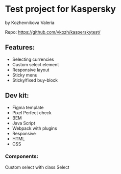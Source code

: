 # Test project for Kaspersky
by Kozhevnikova Valeria

Repo: https://github.com/vkozh/kasperskytest/
## Features:
- Selecting currencies
- Custom select element
- Responsive layout
- Sticky menu
- Sticky/fixed buy-block

## Dev kit:
- Figma template
- Pixel Perfect check
- BEM
- Java Script
- Webpack with plugins
- Responsive
- HTML
- CSS

### Components:
Custom select with class Select
